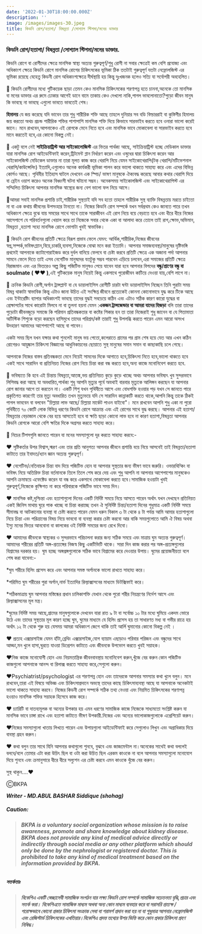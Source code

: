 ```yaml
---
date: '2022-01-30T18:00:00.000Z'
description: ''
image: /images/images-30.jpeg
title: কিডনি রোগ/হতাশা/ বিষন্নতা /সোশ্যাল স্টিগমা/মনের ডাক্তার
---
```



### কিডনি রোগ/হতাশা/ বিষন্নতা /সোশ্যাল স্টিগমা/মনের ডাক্তার.

কিডনি রোগে বা রোগীদের ক্ষেত্রে মানসিক স্বাস্থ্য অত্যন্ত গুরুত্বপূর্ণ/শুধু রোগী না সবার ক্ষেত্রেই কম বেশি প্রযোজ্য এবং অধিকাংশ ক্ষেত্রে কিডনি রোগে মানসিক রোগের চিকিৎসকের ভূমিকা ঠিক ততটাই গুরুত্বপূর্ণ যতটা নেফ্রোলজিস্ট এর ভূমিকা রয়েছে যেহেতু কিডনী রোগ অধিকাংশক্ষেত্রে দীর্ঘস্থায়ি হয় কিন্তু দুঃখজনক হলেও সত্যি যা সর্বোপরী অবহেলিত।

🔷️ কিডনি রোগীদের মধ্যে গুটিকয়েক ছাড়া তেমন কেও মানসিক চিকিৎসকের শরণাপন্ন হতে চাননা,অনেকে তো মানসিক বা মনের ডাক্তার এর রুমে ঢোকার আগেই ডানে বামে তাকায় কেও দেখলো নাকি,পাগল ভাবলোনাতো?পুড়ো জীবন মানুষ কি ভাবছে না ভাবছে এগুলো ভাবতে ভাবতেই শেষ।

**হিমালয়** যে জয় করেছে যদি ভাবেন তার শুধু শারীরিক শক্তি আছে তাহলে দুনিয়ার সব বডি বিল্ডাররাই বা কুস্তিগীর হিমালয় জয় করতো অথচ প্রচন্ড শারীরিক শক্তির পাশাপাশি মানসিক শক্তি দিয়ে কিভাবে সারভাইব করতে হবে ওনারা ভালো করেই জানে। মনে রাখবেন,আপনাকেও এই রোগকে মেনে নিতে হবে এবং মানসিক ভাবে মোকাবেলা বা সারভাইব করতে হবে মানে করতেই হবে,এর কোনো বিকল্প নেই।

🔷️ একটু বলে নেই **সাইক্রিয়াট্রিস্ট আর সাইকোলোজিস্ট** এর ভিতর পার্থক্য আছে, সাইক্রিয়াট্রিস্ট হচ্ছে মেডিকাল ডাক্তার যারা মানসিক রোগ আইডেন্টিফাই করেন,ট্রিটমেন্ট প্লান নির্ধারণ করেন এবং ওষুধের দ্বারা চিকিৎসা করেন আর সাইকোলজিস্ট মেডিকেল ডাক্তার না তারা মূলত কাজ করে থেরাপি নিয়ে যেমন সাইকোথেরাপি(টক্ থেরাপি/মটিভেশনাল থেরাপি/কাউন্সেলিং) ইত্যাদি,এগুলোও অনেক কার্যকরী ভূমিকা পালন করে ভালো থাকতে সাহায্য করে এবং এদের বিভিন্ন কোর্সও আছে। পৃথিবীর ইতিহাস ঘাটলে দেখবেন এক স্পিচ/ ভাষণ মানুষকে ঐক্যবদ্ধ করেছে আবার কথার থেরাপি দিয়ে বা ব্রেইন ওয়াশ করেও অনেক বিধ্বংসী ঘটনা ঘটানো সম্ভব। অনেকসময় সাইকোলজিস্ট এবং সাইকোথেরাপিস্ট এর সম্মিলিত চিকিৎসা আপনার মানসিক স্বাস্থ্যের জন্য বেশ ভালো ফল নিয়ে আসে।

🔷️আমরা সবাই মানসিক প্রশান্তি চাই,শারীরিক সুস্থতাই যদি সব হতো তাহলে শারীরিক সুস্থ ব্যাক্তি বিষন্নতায় মরতে চাইতো না বা এক কথায় জীবনের উপসংহার টানতো না। নিজের কিডনি রোগ সম্পর্কে যখন সর্বপ্রথম কেও জানতে পারে তখন অধিকাংশ ক্ষেত্রে বুঝে যায় সময়ের সাথে সাথে তাকে সারাজীবন এই রোগ নিয়ে বয়ে বেড়াতে হবে এবং ধীরে ধীরে নিজের আসেপাশে যে পরিবর্তনগুলো খেয়াল করে তা নিজেকে সবার থেকে একা বা আলাদা করে তোলে তাই রাগ,ক্ষোভ,অভিমান, বিষন্নতা ,হতাশা সহো মানসিক রোগে ভোগাটা খুবই স্বাভাবিক।

🔷️ কিডনি রোগ জীবনের প্রতিটি ক্ষেত্রে বিরূপ প্রভাব ফেলে যেমন: আর্থিক,শারীরিক,নিজের জীবনের স্বপ্ন,সম্পর্ক,ভবিষৎপ্ল্যান,বিয়ে,চাকরি,ব্যবসা,নিজেকে বোঝা মনে করা ইত্যাদি। আপনার সমাজব্যবস্থা/মানুষের দৃষ্টিভঙ্গি প্রথমেই আপনাকে ক্যাটাগোরাইজড করে দুর্বল বানিয়ে ফেলবে বা চেষ্টা করবে প্রতিটি ক্ষেত্রে এক অজানা পর্দা আপনার সামনে ফেলে দিতে তাই এসব নেগেটিভ মানুষদের যতটুকু সম্ভব পারবেন এড়িয়ে চলবেন,এরা সমাজের প্রতিটি ক্ষেত্রে বিরাজমান এবং এর ভিতরেও অল্প কিছু পজিটিভ মানুষও পেয়ে যাবেন যারা হবে আপনার বিপদের **বন্ধু/প্রাণের বন্ধু বা soulmate ( ❤❤ )**,এই গুটিকয়েক মানুষ নিয়েই কিন্তু একসাথে পুরোজীবন কাটিয়ে দেওয়া যায়,বেশি লাগে না।

🔷️ ক্রনিক কিডনি রোগী,অর্গান ট্রান্সপ্লান্ট বা যে ডায়ালাইসিস রোগীটি চারটা ঘন্টা ডায়ালাইসিস নিচ্ছেন তিনি পুরাটা সময় বিষন্ন থাকাটা স্বাভাবিক কিন্তু এটাও জানা উচিত এই সংক্ষিপ্ত জীবনে প্রত্যেকেই কোননা কোনোভাবে যুদ্ধ করে টিকে আছে এবং ইন্টারেষ্টিং ব্যাপার অধিকাংশই ভাবছে তাদের যুদ্ধই সবচেয়ে কঠিন এবং এটাও সঠিক কারণ কারো যুদ্ধের বা প্রেক্ষাপটের সাথে কারোটা মিলবে না বা তুলনা হয়না যেমন :**একজন ট্রান্সজেন্ডার বা আমরা যাদের হিজড়া** বলি তারা তাদের পুড়োটা জীবনজুড়ে সমাজে কি পরিমান প্রতিবন্ধকতার বা কষ্টের শিকার হন তা তারা নিজেরাই শুধু জানেন বা যে পিতামাতা অটিস্টিক শিশুকে বড়ো করছেন হাসিমুখে তাদের পরিশ্রম/কষ্ট তারাই শুধু উপলব্ধি করতে পারেন এমন আরো অসংখ উদহারণ আমাদের আশেপাশেই আছে বা পাবেন।

একটা সময় ছিল যখন যক্ষার কথা শুনলেই মানুষ ভয় পেতো,কলেরাতে গ্রামের পর গ্রাম শেষ হয়ে যেত আর এখন কঠিন রোগেরও আয়ুষ্কাল চিকিৎসা বিজ্ঞানের আধুনিকায়নের ছোয়াতে সুস্থ মানুষের সমান সমান বা কাছাকাছি চলে গেছে।

আপনাকে নিজের বাস্তব প্রতিবন্ধকতা মেনে নিয়েই সামনের দিকে আগাতে হবে,চিকিৎসা নিতে হবে,ভালো থাকতে হবে একই সাথে সারাদিন বা প্রতিনিয়ত নিজের রোগ নিয়ে চিন্তা করা বন্ধ করতে হবে,অন্য কাজে মনোনিবেশ করতে হবে.

🔷️ ভবিষ্যতে কি হবে এই চিন্তায় বিষন্নতা,আতঙ্ক,ভয় প্রতিনিয়ত কুড়ে কুড়ে খাচ্ছে অথচ আপনার ভবিষ্যৎ খুব সুন্দরভাবে লিপিবদ্ধ করা আছে যা অবধারিত,পার্থক্য শুধু আপনি মৃত্যুর পূর্বে অযথাই বারবার মৃত্যুকে আলিঙ্গন করছেন যা আপনার রোগ জানার আগে তা করতেন না। একটি শিশু যখন পৃথিবীতে আসে এবং বোধশক্তি হওয়ার পড় যখন সে জানতে পারে প্রকৃতিগত কারণেই তার মৃত্যু অবধারিত তখন মৃত্যুভয়ে যদি সে সারাদিন কান্নাকাটি করতে থাকে,আপনি কিন্তু তাকে ঠিকই পাগল ভাববেন বা বলবেন "চিল্লায়া লাভ আছে/ চিল্লায়া মার্কেট পাওন যাইবো"। মনে রাখবেন আপনি শুধু একা না পুরো পৃথিবীতে ৭০ কোটি লোক বিভিন্ন ধরণের কিডনি রোগে আক্রান্ত এবং এই রোগের সাথে যুদ্ধ করছে। আপনার এই হতাশা/বিষন্নতার বেড়াজাল থেকে বের হয়ে আসতেই হবে বা ক্ষতি ছাড়া কোনো লাভ হবে না কারণ হতাশা,বিষন্নতা আপনার কিডনি রোগকে আরো বেশি ক্ষতির দিকে অগ্রসর করতে সাহায্য করে।

🌼 নিচের টিপসগুলি জানতে পারেন যা মনের সমস্যাগুলো দূর করতে সাহায্য করবে:-

❤ সৃষ্টিকর্তার উপর বিশ্বাস,স্মরণ এবং তার প্রতি আনুগত্য আপনার জীবনে প্রশান্তি বয়ে নিয়ে আসবেই তাই বিষন্নতা/হতাশা কাটাতে তার ইবাদত/ধ্যান জ্ঞান অত্যন্ত গুরুত্বপূর্ণ।

❤ নেগেটিভ/নেতিবাচক চিন্তা বাদ দিয়ে পজিটিভ হোন যা আপনার সুস্থতার জন্য ভীষণ ভাবে জরুরি। ওভারথিন্কিং বা ভবিষৎ নিয়ে অতিরিক্ত চিন্তা বর্তমানকে তিলে তিলে শেষ করে দেয় এবং শুধু আপনি না আপনার আশেপাশের মানুষকেও আপনি ক্রমান্বয়ে এফেক্টেড করেন যা বন্ধ করে একসাথে মোকাবেলা করতে হবে।সামাজিক হওয়াটা খুবই গুরুত্বপূর্ণ,নিজেকে কুক্ষিগত না করে পরিবারকে পজিটিভ ভাবে সময় দিন।

❤ মানসিক কষ্ট,দুশ্চিন্তা এবং হতাশাগুলো দিনের একটি নির্দিষ্ট সময়ে নিয়ে আসতে পারেন অর্থাৎ যখন দেখছেন প্রতিনিয়ত একই জিনিস মাথায় ঘুরে পাক খাচ্ছে বা চিন্তা করাচ্ছে তখন ঐ সুনির্দিষ্ট চিন্তা/হতাশা দিনের শুধুমাত্র একটি নির্দিষ্ট সময়ে সীমাবদ্ধ বা আটকানোর ব্যবস্থা বা চেষ্টা করতে পারেন যেমন ধরুন বিকাল ৩ টা  থেকে ৪ টা পর্যন্ত আমি আমার হতাশাগুলো নিয়ে চিন্তা এবং পরিত্রানের বিষয় নিয়ে ভাববো বা ব্যবস্থা করার চেষ্টা করবো আর বাকি সময়গুলোতে আমি ঐ বিষয় অথবা ইস্যু মনের ভিতর আনবোনা বা কালকের ওই নির্দিষ্ট সময়ের জন্য রেখে দিবো।

❤ আমাদের জীবনকে স্বাস্থ্যকর ও সুন্দরভাবে পরিচালনা করার জন্য সঠিক সময়ে এবং মাত্রায় ঘুম অত্যন্ত গুরুত্বপূর্ণ। আমাদের শরীরের প্রতিটি অঙ্গ-প্রত্যঙ্গের নিজস্ব কিছু একটিভিটি থাকে। সারা দিন কাজ করার পর অঙ্গ-প্রত্যঙ্গগুলোর বিশ্রামের দরকার হয়। ঘুম হচ্ছে অঙ্গপ্রঙ্গগুলোকে  সঠিক ভাবে বিশ্রামের করে দেওয়ার উপায়। ঘুমের প্রয়োজনীয়তা বলে শেষ করা যাবেনা:-

\*ঘুম শরীরে হিলিং প্রসেস করে এবং আপনার সমস্ত অর্গানকে ভালো রাখতে সাহায্য করে।

\*পরিমিত ঘুম শরীরের পুরা অর্গান,নার্ভ ইত্যাদির রিল্যাক্সাসনের মাধ্যমে ডিটক্সিফাই করে।

\*সঠিকমাত্রায় ঘুম আপনার মস্তিষ্কের প্রধান চালিকাশক্তি যেখান থেকে পুরো শরীর নিয়ন্ত্রণের নির্দেশ আসে এবং রিল্যাক্সাসনের মূল মন্ত্র।

\*ঘুমের নির্দিষ্ট সময় আছে,গ্রামের মানুষগুলোকে দেখবেন যারা রাত ৯ টা বা সর্বোচ্চ ১০ টার মধ্যে ঘুমিয়ে একদম ভোরে উঠে এবং তাদের সুস্থতার মূল কারণ হচ্ছে ঘুম, ঘুমের মাধ্যমে যে হিলিং প্রসেস হয় তা সাধারণত মধ্য বা গভীর রাত্রে হয় অর্থাৎ ১২ টা থেকে শুরু হয় যেসময় আমরা অধিকাংশ জেগে থাকি তাই আর্লি ঘুমানোর কোনো বিকল্প নেই ।

❤ প্রত্যহ এক্সারসাইজ যেমন হাঁটা,ব্রেথিং এক্সারসাইজ,যোগ ব্যায়াম এছাড়াও পরিবার পরিজন এবং বন্ধুদের সাথে আড্ডা,মন খুলে হাসা,ঘুরতে যাওয়া ডিপ্রেশন কাটাতে এবং জীবনকে উপভোগ করতে খুবই সয়াহক।

❤নিজ কাজে মনোযোগী হোন এবং নিয়মতান্ত্রিক জীবনবাবস্থায় মনোনিবেশ করুন,খুঁজে বের করুন কোন পজিটিভ কাজগুলো আপনাকে আনন্দ বা রিলাক্স করতে সাহায্য করে,সেগুলো করুন।

❤Psychiatrist/psychologist এর শরণাপন্ন হোন এবং তাদেরকে আপনার সমস্যার কথা খুলে বলুন। মনে রাখবেন,তারা এই বিষয়ে অভিজ্ঞ এবং চিকিৎসাপ্রদানে অভ্যস্থ তাদের কাছে চিকিৎসাব্যবস্থা আছে যা আপনাকে অনেকটাই ভালো থাকতে সাহায্য করবে। নিজের কিডনী রোগ সম্পর্কে সঠিক তথ্য নেওয়া এবং নিয়মিত চিকিৎসকের শরণাপন্ন হওয়াও মানসিক শক্তির সয়াহক হিসেবে কাজ করে।

❤ চ্যারিটি বা দাতব্যমূলক বা অন্যের উপকার হয় এমন ধরণের সামাজিক কাজে নিজেকে সাধ্যমতো সংশ্লিষ্ট করুন যা মানসিক ভাবে চাঙ্গা রাখে এবং হতাশা কাটাতে ভীষণ উপকারী.নিজের এবং অন্যের ভালোকাজগুলোকে এপ্রেশিয়েট করুন।

❤নিজের সমস্যাগুলো খাতায় লিখতে পারেন এবং উপায়গুলো আইডেন্টিফাই করে সেগুলোও লিখুন এবং অগ্রাধিকার দিয়ে বাবস্থা গ্রহন করুন।

❤ কথা বলুন তার সাথে যিনি আপনার কথাগুলো শুনবে, বুঝবে এবং জাজমেন্টাল না।অনেকের সাথেই কথা বললেই বলবে/বলে তোমার এটা করা উচিৎ ছিল বা ওটা করা উচিত ছিল এরকম কাওকে না বলে আপনার সমস্যাগুলো মনোযোগ দিয়ে শুনবে এবং ক্রমানুসারে ধীরে ধীরে সল্যুশন এর চেষ্টা করবে এমন কাওকে খুঁজে বের করুন।

সুস্থ থাকুন....❤

ⒸBKPA

**_Writer - MD.ABUL BASHAR Siddique (shohag)_**

##### **Caution:**

> ###### **BKPA is a voluntary social organization whose mission is to raise awareness, promote and share knowledge about kidney disease. BKPA does not provide any kind of medical advice directly or indirectly through social media or any other platform which should only be done by the nephrologist or registered doctor. This is prohibited to take any kind of medical treatment based on the information provided by BKPA.**

##### **সতর্কতাঃ**

> ###### **বিকেপিএ একটি স্বেচ্ছাসেবী সামাজিক সংগঠন যার লক্ষ্য কিডনি রোগ সম্পর্কে সামাজিক সচেতনতা বৃদ্ধি,প্রচার এবং সতর্ক করা। বিকেপিএতে সামাজিক মাধ্যম অথবা অন্য কোন মাধ্যম ব্যবহার করে বা সরাসরি প্রত্যক্ষ / পরোক্ষভাবে কোনো প্রকার চিকিৎসা সংক্রান্ত সেবা বা পরামর্শ প্রদান করা হয় না যা শুধুমাত্র আপনার নেফ্রোলজিস্ট এবং রেজিস্টার্ড চিকিৎসকের এখতিয়ার।বিকেপিএ প্রদত্ত তথ্যের উপর ভিত্তি করে কোন প্রকার চিকিৎসা গ্রহণ নিষিদ্ধ।**
